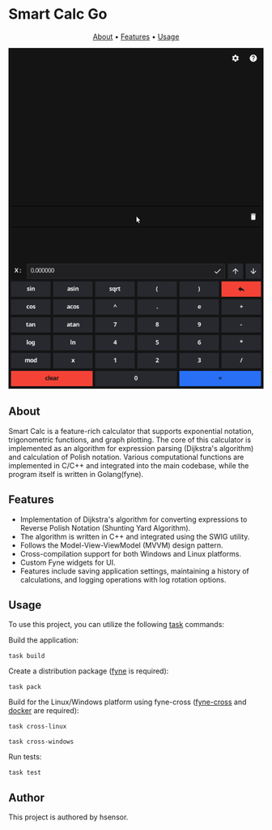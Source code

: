# Smart Calc Go

<!-- markdownlint-disable -->
<div align="center">
  <p align="center">
    <a href="#about">About</a> •
    <a href="#features">Features</a> •
    <a href="#usage">Usage</a>
  </p>
  <img src="demo.gif" alt="Smart Calc Animation" />
</div>
<!-- markdownlint-enable -->

## About

Smart Calc is a feature-rich calculator that supports exponential notation, trigonometric functions, and graph plotting. The core of this calculator is implemented as an algorithm for expression parsing (Dijkstra's algorithm) and calculation of Polish notation. Various computational functions are implemented in C/C++ and integrated into the main codebase, while the program itself is written in Golang(fyne).

## Features

- Implementation of Dijkstra's algorithm for converting expressions to Reverse Polish Notation (Shunting Yard Algorithm).
- The algorithm is written in C++ and integrated using the SWIG utility.
- Follows the Model-View-ViewModel (MVVM) design pattern.
- Cross-compilation support for both Windows and Linux platforms.
- Custom Fyne widgets for UI.
- Features include saving application settings, maintaining a history of calculations, and logging operations with log rotation options.

## Usage

To use this project, you can utilize the following [task](https://taskfile.dev/installation/) commands:

 Build the application:

```shell
task build
```

Create a distribution package ([fyne](https://developer.fyne.io/started/) is required):

```shell
task pack
```

Build for the Linux/Windows platform using fyne-cross ([fyne-cross](https://developer.fyne.io/started/) and [docker](https://docs.docker.com/engine/install/) are required):

```shell
task cross-linux
```

```shell
task cross-windows
```

Run tests:

```shell
task test
```

## Author

This project is authored by hsensor.
